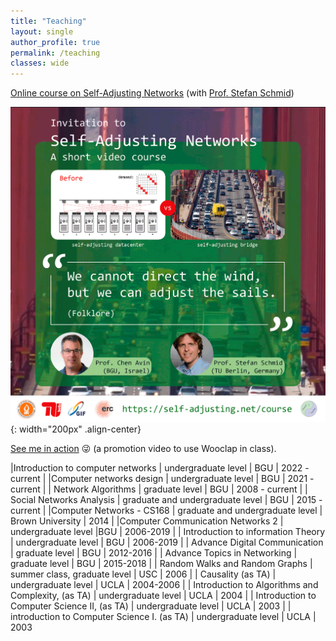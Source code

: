 ```yaml
---
title: "Teaching"
layout: single 
author_profile: true
permalink: /teaching
classes: wide
---
```


[Online course on Self-Adjusting Networks](https://www.youtube.com/channel/UCh-22PYNnPmI91HsnFR9Eaw) (with [Prof. Stefan Schmid](https://schmiste.github.io/))

![animation](/assets/images/flyer-erc.gif){: width="200px" .align-center}

[See me in action](https://www.youtube.com/watch?v=t-cl6f9TOas) 😜 (a promotion video to use Wooclap in class).

|Introduction to computer networks | undergraduate level | BGU | 2022 - current |
|Computer networks design  | undergraduate level | BGU | 2021 - current |
| Network Algorithms | graduate level | BGU | 2008 - current |
| Social Networks Analysis | graduate and undergraduate level | BGU | 2015 - current |
|Computer Networks - CS168 | graduate and undergraduate level | Brown University | 2014 |
|Computer Communication Networks 2 | undergraduate level |BGU | 2006-2019 |
| Introduction to information Theory | undergraduate level  | BGU | 2006-2019 |
| Advance Digital Communication | graduate level | BGU | 2012-2016 |
| Advance Topics in Networking | graduate level | BGU | 2015-2018 |
| Random Walks and Random Graphs | summer class, graduate level | USC | 2006 |
| Causality (as TA) | undergraduate level | UCLA | 2004-2006 |
| Introduction to Algorithms and Complexity, (as TA) | undergraduate level | UCLA | 2004 |
| Introduction to Computer Science II, (as TA) | undergraduate level | UCLA | 2003 |
| introduction to Computer Science I. (as TA) | undergraduate level | UCLA | 2003
